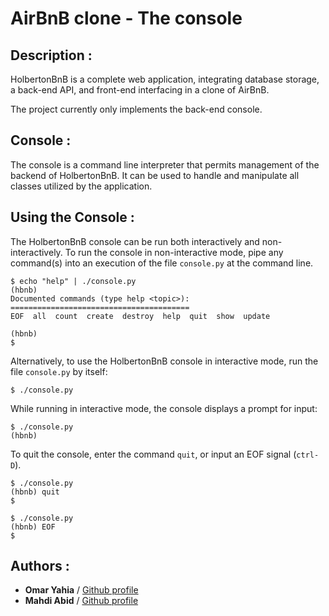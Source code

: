# AirBnB clone - The console


## Description :
HolbertonBnB is a complete web application, integrating database storage, a back-end API, and front-end interfacing in a clone of AirBnB.

The project currently only implements the back-end console.
## Console :
The console is a command line interpreter that permits management of the backend of HolbertonBnB. It can be used to handle and manipulate all classes utilized by the application.
## Using the Console :
The HolbertonBnB console can be run both interactively and non-interactively. To run the console in non-interactive mode, pipe any command(s) into an execution of the file `console.py` at the command line.

```
$ echo "help" | ./console.py
(hbnb) 
Documented commands (type help <topic>):
========================================
EOF  all  count  create  destroy  help  quit  show  update

(hbnb) 
$
```
Alternatively, to use the HolbertonBnB console in interactive mode, run the file `console.py` by itself:
 ```
$ ./console.py
```
While running in interactive mode, the console displays a prompt for input:
  ```
$ ./console.py
(hbnb) 
```

To quit the console, enter the command `quit`, or input an EOF signal (`ctrl-D`).
```
$ ./console.py
(hbnb) quit
$
```
```
$ ./console.py
(hbnb) EOF
$
```

## Authors :

 - **Omar Yahia** / [Github profile](https://github.com/omaryahia4) 
 - **Mahdi Abid** / [Github profile](https://github.com/mahdixabid)
